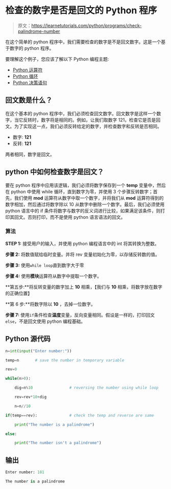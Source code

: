 # 检查的数字是否是回文的 Python 程序

> 原文：<https://learnetutorials.com/python/programs/check-palindrome-number>

在这个简单的 python 程序中，我们需要检查的数字是不是回文数字。这是一个基于数字的 python 程序。

要理解这个例子，您应该了解以下 Python 编程主题:

*   [Python 运算符](../../python/python-operators "Python Operators")
*   [Python 循环](../../python/python-loop-tutorials "Loops in Python")
*   [Python 决策语句](../../python/decision-making-statements "Python decision making statements")

## 回文数是什么？

在这个基本的 python 程序中，我们必须检查回文数字。回文数字是这样一个数字，当它反转时，数字将是相同的。例如，让我们取数字 121，检查它是否是回文。为了实现这一点，我们必须反转给定的数字，并检查数字和反转是否相同。

*   数字: **121**
*   反转: **121**

两者相同，数字是回文。

## python 中如何检查数字是回文？

要在 python 程序中应用该逻辑，我们必须将数字保存到一个 **temp** 变量中，然后在 python 中使用 while 循环，直到数字为零，并使用 3 个步骤反转数字；首先，我们使用 **mod** 运算符从数字中取一个数字，并将我们从 **mod** 运算符得到的数字相加，然后通过将数字除以 10 从数字中删除一个数字。最后，我们必须使用 python 语言中的 if 条件将数字与数字的反义词进行比较，如果满足该条件，则打印其回文。否则打印，而不是使用 python 语言语法的回文。

### 算法

**STEP 1:** 接受用户的输入，并使用 python 编程语言中的 int 将其转换为整数。

**步骤 2:** 将数值赋给临时变量。并将 rev 变量初始化为零，以存储反转数的值。

**步骤 3:** 使用`while loop`直到数字大于零

**步骤 4:** 使用**模块**运算符从数字中提取一个数字。

**第五步:**将反转变量的数字加上 **10** 相乘，【我们与 **10** 相乘，将数字放在数字的正确位置】

**第 6 步:**将数字除以 **10** ，去掉一位数字。

**步骤 7:** 使用`if`条件检查**温度**变量，反向变量相同。假设是一样的，打印回文`else`，不是回文使用 python 编程基础。

## Python 源代码

```py
n=int(input("Enter number:"))

temp=n       # save the number in temporary variable

rev=0

while(n>0):

    dig=n%10                # reversing the number using while loop

    rev=rev*10+dig

    n=n//10

if(temp==rev):              # check the temp and reverse are same

    print("The number is a palindrome")

else:

    print("The number isn't a palindrome")

```

## 输出

```py
Enter number: 181

The number is a palindrome
```